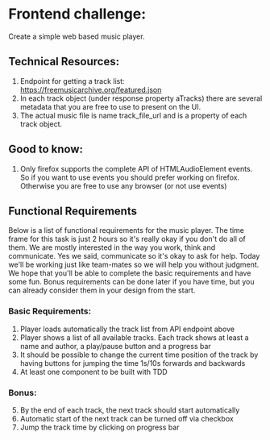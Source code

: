 # Frontend challenge:

Create a simple web based music player.

## Technical Resources:
1. Endpoint for getting a track list: https://freemusicarchive.org/featured.json
2. In each track object (under response property aTracks) there are several metadata that you are free to use to present on the UI.
3. The actual music file is name track_file_url and is a property of each track object.

## Good to know:
1. Only firefox supports the complete API of HTMLAudioElement events. So if you want to use events you should prefer working on firefox. Otherwise you are free to use any browser (or not use events)

## Functional Requirements

Below is a list of functional requirements for the music player. The time frame for this task is just 2 hours so it's really okay if you don't do all of them. We are mostly interested in the way you work, think and communicate. Yes we said, communicate so it's okay to ask for help. Today we'll be working just like team-mates so we will help you without judgment. We hope that you'll be able to complete the basic requirements and have some fun. Bonus requirements can be done later if you have time, but you can already consider them in your design from the start.

### Basic Requirements:

1. Player loads automatically the track list from API endpoint above
2. Player shows a list of all available tracks. Each track shows at least a name and author, a play/pause button and a progress bar
3. It should be possible to change the current time position of the track by having buttons for jumping the time 1s/10s forwards and backwards
4. At least one component to be built with TDD

### Bonus:

5. By the end of each track, the next track should start automatically
6. Automatic start of the next track can be turned off via checkbox
7. Jump the track time by clicking on progress bar